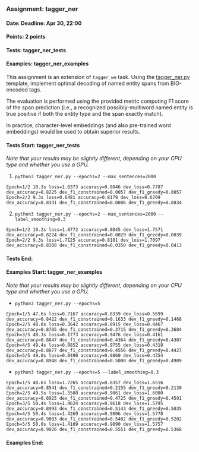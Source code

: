 ### Assignment: tagger_ner
#### Date: Deadline: Apr 30, 22:00
#### Points: 2 points
#### Tests: tagger_ner_tests
#### Examples: tagger_ner_examples

This assignment is an extension of `tagger_we` task. Using the
[tagger_ner.py](https://github.com/ufal/npfl138/tree/master/labs/09/tagger_ner.py)
template, implement optimal decoding of named entity spans from
BIO-encoded tags.

The evaluation is performed using the provided metric computing F1 score of the
span prediction (i.e., a recognized possibly-multiword named entity is true
positive if both the entity type and the span exactly match).

In practice, character-level embeddings (and also pre-trained word embeddings)
would be used to obtain superior results.

#### Tests Start: tagger_ner_tests
_Note that your results may be slightly different, depending on your CPU type and whether you use a GPU._

1. `python3 tagger_ner.py --epochs=2 --max_sentences=2000`
```
Epoch=1/2 10.3s loss=1.0373 accuracy=0.8046 dev_loss=0.7787 dev_accuracy=0.8225 dev_f1_constrained=0.0057 dev_f1_greedy=0.0057
Epoch=2/2 9.3s loss=0.6481 accuracy=0.8179 dev_loss=0.6709 dev_accuracy=0.8331 dev_f1_constrained=0.0806 dev_f1_greedy=0.0834
```

2. `python3 tagger_ner.py --epochs=2 --max_sentences=2000 --label_smoothing=0.3`
```
Epoch=1/2 10.2s loss=1.8772 accuracy=0.8045 dev_loss=1.7571 dev_accuracy=0.8224 dev_f1_constrained=0.0029 dev_f1_greedy=0.0039
Epoch=2/2 9.3s loss=1.7125 accuracy=0.8181 dev_loss=1.7097 dev_accuracy=0.8308 dev_f1_constrained=0.0350 dev_f1_greedy=0.0413
```
#### Tests End:
#### Examples Start: tagger_ner_examples
_Note that your results may be slightly different, depending on your CPU type and whether you use a GPU._

- `python3 tagger_ner.py --epochs=5`
```
Epoch=1/5 47.6s loss=0.7167 accuracy=0.8339 dev_loss=0.5699 dev_accuracy=0.8422 dev_f1_constrained=0.1633 dev_f1_greedy=0.1468
Epoch=2/5 48.0s loss=0.3642 accuracy=0.8915 dev_loss=0.4467 dev_accuracy=0.8785 dev_f1_constrained=0.3715 dev_f1_greedy=0.3684
Epoch=3/5 48.3s loss=0.1773 accuracy=0.9476 dev_loss=0.4161 dev_accuracy=0.8847 dev_f1_constrained=0.4364 dev_f1_greedy=0.4307
Epoch=4/5 49.4s loss=0.0852 accuracy=0.9755 dev_loss=0.4318 dev_accuracy=0.8877 dev_f1_constrained=0.4556 dev_f1_greedy=0.4427
Epoch=5/5 49.0s loss=0.0490 accuracy=0.9860 dev_loss=0.4354 dev_accuracy=0.8948 dev_f1_constrained=0.5000 dev_f1_greedy=0.4909
```

- `python3 tagger_ner.py --epochs=5 --label_smoothing=0.3`
```
Epoch=1/5 48.6s loss=1.7265 accuracy=0.8357 dev_loss=1.6516 dev_accuracy=0.8541 dev_f1_constrained=0.2155 dev_f1_greedy=0.2130
Epoch=2/5 49.5s loss=1.5508 accuracy=0.9061 dev_loss=1.6000 dev_accuracy=0.8925 dev_f1_constrained=0.4725 dev_f1_greedy=0.4591
Epoch=3/5 50.4s loss=1.4624 accuracy=0.9618 dev_loss=1.5795 dev_accuracy=0.8993 dev_f1_constrained=0.5143 dev_f1_greedy=0.5035
Epoch=4/5 50.4s loss=1.4269 accuracy=0.9806 dev_loss=1.5778 dev_accuracy=0.9003 dev_f1_constrained=0.5402 dev_f1_greedy=0.5202
Epoch=5/5 50.0s loss=1.4109 accuracy=0.9890 dev_loss=1.5757 dev_accuracy=0.9026 dev_f1_constrained=0.5551 dev_f1_greedy=0.5368
```
#### Examples End:

